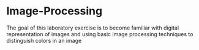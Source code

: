 # Image-Processing
The goal of this laboratory exercise is to become familiar with digital representation of images and using basic image
processing techniques to distinguish colors in an image
